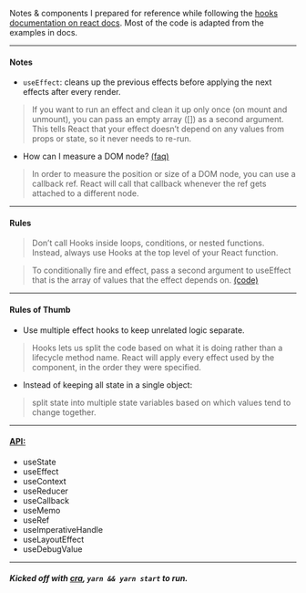 Notes & components I prepared for reference while following the [hooks documentation on react docs](https://reactjs.org/docs/hooks-intro.html). Most of the code is adapted from the examples in docs.

---
#### Notes
- `useEffect`: cleans up the previous effects before applying the next effects after every render.

>If you want to run an effect and clean it up only once (on mount and unmount), you can pass an empty array ([]) as a second argument. This tells React that your effect doesn’t depend on any values from props or state, so it never needs to re-run.

- How can I measure a DOM node? [(faq)](https://reactjs.org/docs/hooks-faq.html#how-can-i-measure-a-dom-node)
>In order to measure the position or size of a DOM node, you can use a callback ref. React will call that callback whenever the ref gets attached to a different node.
---
#### Rules
>Don’t call Hooks inside loops, conditions, or nested functions. Instead, always use Hooks at the top level of your React function.

>To conditionally fire and effect, pass a second argument to useEffect that is the array of values that the effect depends on. [(code)](https://reactjs.org/docs/hooks-reference.html#conditionally-firing-an-effect)
---

#### Rules of Thumb
- Use multiple effect hooks to keep unrelated logic separate.
>Hooks lets us split the code based on what it is doing rather than a lifecycle method name. React will apply every effect used by the component, in the order they were specified.

- Instead of keeping all state in a single object:
>split state into multiple state variables based on which values tend to change together.
---
#### [API:](https://reactjs.org/docs/hooks-reference.html)
- useState
- useEffect
- useContext
- useReducer
- useCallback
- useMemo
- useRef
- useImperativeHandle
- useLayoutEffect
- useDebugValue

--- 
##### *Kicked off with [cra](https://github.com/facebook/create-react-app), `yarn && yarn start` to run.*
